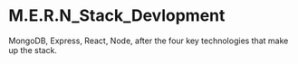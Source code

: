 # M.E.R.N_Stack_Devlopment
MongoDB, Express, React, Node, after the four key technologies that make up the stack. 
